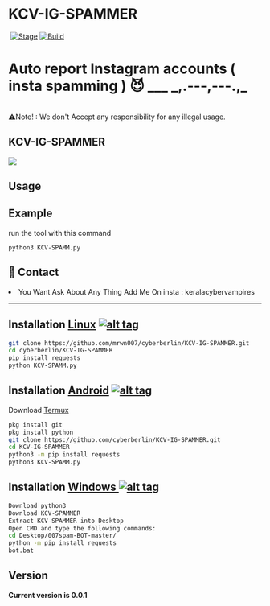 <h1>KCV-IG-SPAMMER</h1>
<p><a href="https://github.com/cyberberlin/KCV-IG-SPAMMER"><img  style="max-width:100%;"></a>
<a href="https://github.com/cyberberlin/KCV-IG-SPAMMER"><img src="https://img.shields.io/badge/Release-Stable-orange.svg" alt="Stage" data-canonical-src="https://img.shields.io/badge/Release-Stable-orange.svg" style="max-width:100%;"></a>
<a href="https://github.com/cyberberlin/KCV-IG-SPAMMER"><img src="https://img.shields.io/badge/Supported%20OS-Linux%2FWindows-brightgreengreen.svg" alt="Build" data-canonical-src="https://img.shields.io/badge/Supported%20OS-Linux%2FWindows-brightgreengreen.svg" style="max-width:100%;"></a></p>
<p><h1>Auto report Instagram accounts ( insta spamming ) 😈
___           _,.---,---.,_ </h1>
<br> ⚠️Note! : We don't Accept any responsibility for any illegal usage.</p>

<h2>KCV-IG-SPAMMER</h2>


<img src="CYB3R_B3RLIN" data-canonical-src="https://www.youtube.com/watch?v=JX7fg5HrrSE&t=95s" style="max-width:100%;">




<h2>Usage</h2>

<h2>Example</h2>
<p>run the tool with this command<p>
<code>python3 KCV-SPAMM.py</code>

<h2>💬 Contact</h2>
<li>You Want Ask About Any Thing Add Me On insta : keralacybervampires</li>
<hr>

## Installation [Linux](https://wikipedia.org/wiki/Linux) [![alt tag](http://icons.iconarchive.com/icons/dakirby309/simply-styled/32/OS-Linux-icon.png)](https://fr.wikipedia.org/wiki/Linux)

```bash
git clone https://github.com/mrwn007/cyberberlin/KCV-IG-SPAMMER.git
cd cyberberlin/KCV-IG-SPAMMER
pip install requests
python KCV-SPAMM.py
```


## Installation [Android](https://wikipedia.org/wiki/Android) [![alt tag](https://cdn1.iconfinder.com/data/icons/logotypes/32/android-32.png)](https://fr.wikipedia.org/wiki/Android)

Download [Termux](https://play.google.com/store/apps/details?id=com.termux)

```bash
pkg install git
pkg install python
git clone https://github.com/cyberberlin/KCV-IG-SPAMMER.git
cd KCV-IG-SPAMMER
python3 -m pip install requests
python3 KCV-SPAMM.py
```

## Installation [Windows ](https://wikipedia.org/wiki/Microsoft_Windows)[![alt tag](http://icons.iconarchive.com/icons/tatice/cristal-intense/32/Windows-icon.png)](https://fr.wikipedia.org/wiki/Microsoft_Windows)
```bash
Download python3
Download KCV-SPAMMER
Extract KCV-SPAMMER into Desktop
Open CMD and type the following commands:
cd Desktop/007spam-BOT-master/
python -m pip install requests
bot.bat 
```
<h2>Version</h2>
<strong>Current version is 0.0.1</strong>
